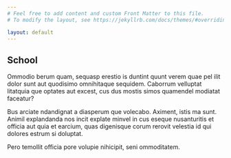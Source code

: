 ```yaml
---
# Feel free to add content and custom Front Matter to this file.
# To modify the layout, see https://jekyllrb.com/docs/themes/#overriding-theme-defaults

layout: default
---
```


## School
Ommodio berum quam, sequasp erestio is duntint quunt verem quae pel
ilit dolor sunt aut quodisimo omnihitaque sequidem. Caborrum velluptat
litatquia que optates aut excest, cus dus mostis simos quamendel
modiatat faceatur?

Bus arciate ndandignat a diasperum que volecabo. Aximent, istis ma sunt.
Animil explandanda nos incit explate minvel in cus eseque nusanturitis et
officia aut quia et earcium, quas digenisque corum rerovit velestia id qui
dolores estrum si doluptat.

Pero temollit officia pore volupie nihicipit, seni ommoditatem.
